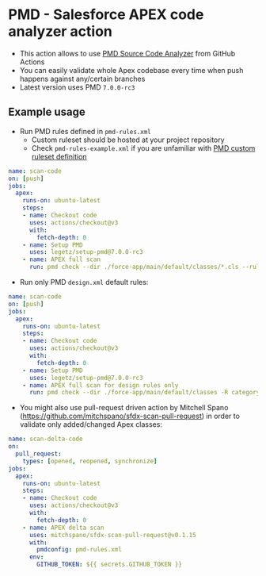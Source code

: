 # PMD - Salesforce APEX code analyzer action

- This action allows to use [PMD Source Code Analyzer](https://pmd.github.io/) from GitHub Actions
- You can easily validate whole Apex codebase every time when push happens against any/certain branches
- Latest version uses PMD `7.0.0-rc3`

## Example usage

- Run PMD rules defined in `pmd-rules.xml`
  - Custom ruleset should be hosted at your project repository
  - Check `pmd-rules-example.xml` if you are unfamiliar with [PMD custom ruleset definition](https://pmd.github.io/latest/pmd_userdocs_making_rulesets.html)

```yaml
name: scan-code
on: [push]
jobs:
  apex:
    runs-on: ubuntu-latest
    steps:
    - name: Checkout code
      uses: actions/checkout@v3
      with:
        fetch-depth: 0
    - name: Setup PMD
      uses: legetz/setup-pmd@7.0.0-rc3
    - name: APEX full scan
      run: pmd check --dir ./force-app/main/default/classes/*.cls --rulesets ./pmd-rules.xml -f text
```

- Run only PMD `design.xml` default rules:

```yaml
name: scan-code
on: [push]
jobs:
  apex:
    runs-on: ubuntu-latest
    steps:
    - name: Checkout code
      uses: actions/checkout@v3
      with:
        fetch-depth: 0
    - name: Setup PMD
      uses: legetz/setup-pmd@7.0.0-rc3
    - name: APEX full scan for design rules only
      run: pmd check --dir ./force-app/main/default/classes -R category/apex/design.xml -f text
```

- You might also use pull-request driven action by Mitchell Spano (https://github.com/mitchspano/sfdx-scan-pull-request) in order to validate only added/changed Apex classes:
```yaml
name: scan-delta-code
on:
  pull_request:
    types: [opened, reopened, synchronize]
jobs:
  apex:
    runs-on: ubuntu-latest
    steps:
    - name: Checkout code
      uses: actions/checkout@v3
      with:
        fetch-depth: 0
    - name: APEX delta scan
      uses: mitchspano/sfdx-scan-pull-request@v0.1.15
      with:
        pmdconfig: pmd-rules.xml
      env:
        GITHUB_TOKEN: ${{ secrets.GITHUB_TOKEN }}
``````
